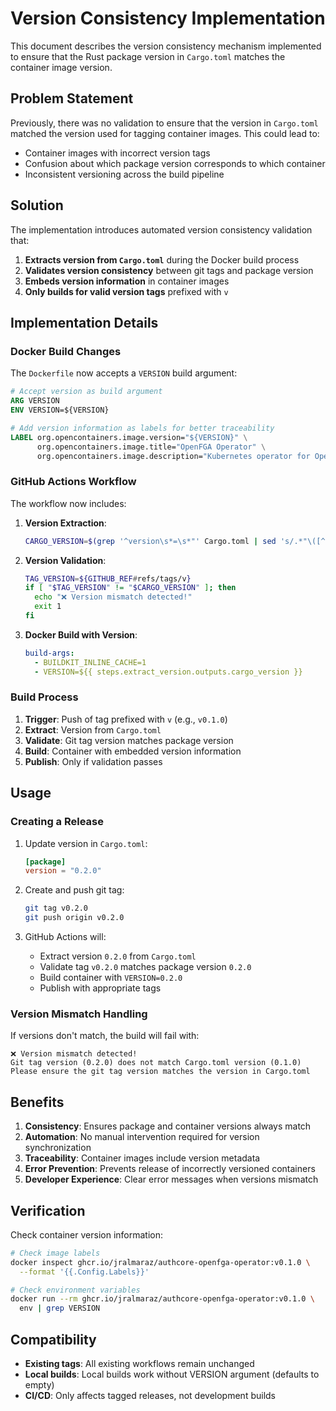 # Version Consistency Implementation

This document describes the version consistency mechanism implemented to ensure that the Rust package version in `Cargo.toml` matches the container image version.

## Problem Statement

Previously, there was no validation to ensure that the version in `Cargo.toml` matched the version used for tagging container images. This could lead to:

- Container images with incorrect version tags
- Confusion about which package version corresponds to which container
- Inconsistent versioning across the build pipeline

## Solution

The implementation introduces automated version consistency validation that:

1. **Extracts version from `Cargo.toml`** during the Docker build process
2. **Validates version consistency** between git tags and package version
3. **Embeds version information** in container images
4. **Only builds for valid version tags** prefixed with `v`

## Implementation Details

### Docker Build Changes

The `Dockerfile` now accepts a `VERSION` build argument:

```dockerfile
# Accept version as build argument
ARG VERSION
ENV VERSION=${VERSION}

# Add version information as labels for better traceability
LABEL org.opencontainers.image.version="${VERSION}" \
      org.opencontainers.image.title="OpenFGA Operator" \
      org.opencontainers.image.description="Kubernetes operator for OpenFGA"
```

### GitHub Actions Workflow

The workflow now includes:

1. **Version Extraction**:
   ```bash
   CARGO_VERSION=$(grep '^version\s*=\s*"' Cargo.toml | sed 's/.*"\([^"]*\)".*/\1/')
   ```

2. **Version Validation**:
   ```bash
   TAG_VERSION=${GITHUB_REF#refs/tags/v}
   if [ "$TAG_VERSION" != "$CARGO_VERSION" ]; then
     echo "❌ Version mismatch detected!"
     exit 1
   fi
   ```

3. **Docker Build with Version**:
   ```yaml
   build-args:
     - BUILDKIT_INLINE_CACHE=1
     - VERSION=${{ steps.extract_version.outputs.cargo_version }}
   ```

### Build Process

1. **Trigger**: Push of tag prefixed with `v` (e.g., `v0.1.0`)
2. **Extract**: Version from `Cargo.toml`
3. **Validate**: Git tag version matches package version
4. **Build**: Container with embedded version information
5. **Publish**: Only if validation passes

## Usage

### Creating a Release

1. Update version in `Cargo.toml`:
   ```toml
   [package]
   version = "0.2.0"
   ```

2. Create and push git tag:
   ```bash
   git tag v0.2.0
   git push origin v0.2.0
   ```

3. GitHub Actions will:
   - Extract version `0.2.0` from `Cargo.toml`
   - Validate tag `v0.2.0` matches package version `0.2.0`
   - Build container with `VERSION=0.2.0`
   - Publish with appropriate tags

### Version Mismatch Handling

If versions don't match, the build will fail with:

```
❌ Version mismatch detected!
Git tag version (0.2.0) does not match Cargo.toml version (0.1.0)
Please ensure the git tag version matches the version in Cargo.toml
```

## Benefits

1. **Consistency**: Ensures package and container versions always match
2. **Automation**: No manual intervention required for version synchronization
3. **Traceability**: Container images include version metadata
4. **Error Prevention**: Prevents release of incorrectly versioned containers
5. **Developer Experience**: Clear error messages when versions mismatch

## Verification

Check container version information:

```bash
# Check image labels
docker inspect ghcr.io/jralmaraz/authcore-openfga-operator:v0.1.0 \
  --format '{{.Config.Labels}}'

# Check environment variables
docker run --rm ghcr.io/jralmaraz/authcore-openfga-operator:v0.1.0 \
  env | grep VERSION
```

## Compatibility

- **Existing tags**: All existing workflows remain unchanged
- **Local builds**: Local builds work without VERSION argument (defaults to empty)
- **CI/CD**: Only affects tagged releases, not development builds